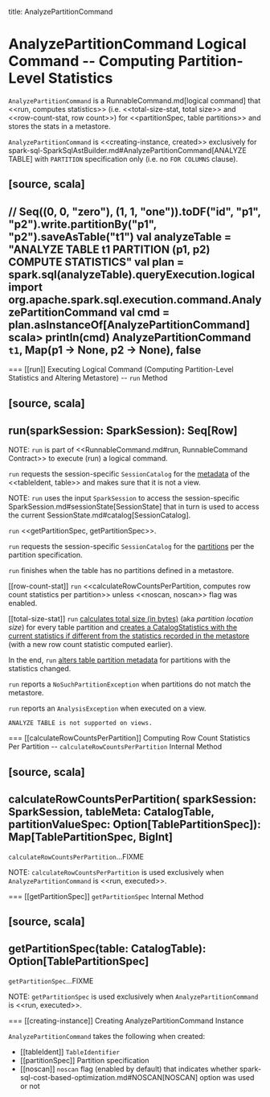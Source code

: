 title: AnalyzePartitionCommand

# AnalyzePartitionCommand Logical Command -- Computing Partition-Level Statistics

`AnalyzePartitionCommand` is a RunnableCommand.md[logical command] that <<run, computes statistics>> (i.e. <<total-size-stat, total size>> and <<row-count-stat, row count>>) for <<partitionSpec, table partitions>> and stores the stats in a metastore.

`AnalyzePartitionCommand` is <<creating-instance, created>> exclusively for spark-sql-SparkSqlAstBuilder.md#AnalyzePartitionCommand[ANALYZE TABLE] with `PARTITION` specification only (i.e. no `FOR COLUMNS` clause).

[source, scala]
----
// Seq((0, 0, "zero"), (1, 1, "one")).toDF("id", "p1", "p2").write.partitionBy("p1", "p2").saveAsTable("t1")
val analyzeTable = "ANALYZE TABLE t1 PARTITION (p1, p2) COMPUTE STATISTICS"
val plan = spark.sql(analyzeTable).queryExecution.logical
import org.apache.spark.sql.execution.command.AnalyzePartitionCommand
val cmd = plan.asInstanceOf[AnalyzePartitionCommand]
scala> println(cmd)
AnalyzePartitionCommand `t1`, Map(p1 -> None, p2 -> None), false
----

=== [[run]] Executing Logical Command (Computing Partition-Level Statistics and Altering Metastore) -- `run` Method

[source, scala]
----
run(sparkSession: SparkSession): Seq[Row]
----

NOTE: `run` is part of <<RunnableCommand.md#run, RunnableCommand Contract>> to execute (run) a logical command.

`run` requests the session-specific `SessionCatalog` for the [metadata](../SessionCatalog.md#getTableMetadata) of the <<tableIdent, table>> and makes sure that it is not a view.

NOTE: `run` uses the input `SparkSession` to access the session-specific SparkSession.md#sessionState[SessionState] that in turn is used to access the current SessionState.md#catalog[SessionCatalog].

`run` <<getPartitionSpec, getPartitionSpec>>.

`run` requests the session-specific `SessionCatalog` for the [partitions](../SessionCatalog.md#listPartitions) per the partition specification.

`run` finishes when the table has no partitions defined in a metastore.

[[row-count-stat]]
`run` <<calculateRowCountsPerPartition, computes row count statistics per partition>> unless <<noscan, noscan>> flag was enabled.

[[total-size-stat]]
`run` [calculates total size (in bytes)](../CommandUtils.md#calculateLocationSize) (aka _partition location size_) for every table partition and [creates a CatalogStatistics with the current statistics if different from the statistics recorded in the metastore](../CommandUtils.md#compareAndGetNewStats) (with a new row count statistic computed earlier).

In the end, `run` [alters table partition metadata](../SessionCatalog.md#alterPartitions) for partitions with the statistics changed.

`run` reports a `NoSuchPartitionException` when partitions do not match the metastore.

`run` reports an `AnalysisException` when executed on a view.

```text
ANALYZE TABLE is not supported on views.
```

=== [[calculateRowCountsPerPartition]] Computing Row Count Statistics Per Partition -- `calculateRowCountsPerPartition` Internal Method

[source, scala]
----
calculateRowCountsPerPartition(
  sparkSession: SparkSession,
  tableMeta: CatalogTable,
  partitionValueSpec: Option[TablePartitionSpec]): Map[TablePartitionSpec, BigInt]
----

`calculateRowCountsPerPartition`...FIXME

NOTE: `calculateRowCountsPerPartition` is used exclusively when `AnalyzePartitionCommand` is <<run, executed>>.

=== [[getPartitionSpec]] `getPartitionSpec` Internal Method

[source, scala]
----
getPartitionSpec(table: CatalogTable): Option[TablePartitionSpec]
----

`getPartitionSpec`...FIXME

NOTE: `getPartitionSpec` is used exclusively when `AnalyzePartitionCommand` is <<run, executed>>.

=== [[creating-instance]] Creating AnalyzePartitionCommand Instance

`AnalyzePartitionCommand` takes the following when created:

* [[tableIdent]] `TableIdentifier`
* [[partitionSpec]] Partition specification
* [[noscan]] `noscan` flag (enabled by default) that indicates whether spark-sql-cost-based-optimization.md#NOSCAN[NOSCAN] option was used or not
